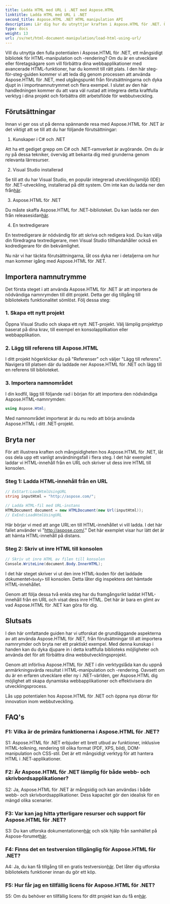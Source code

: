 ```yaml
---
title: Ladda HTML med URL i .NET med Aspose.HTML
linktitle: Ladda HTML med URL i .NET
second_title: Aspose.HTML .NET HTML manipulation API
description: Lär dig hur du utnyttjar kraften i Aspose.HTML för .NET. Öka din webbutveckling med HTML-manipulation och rendering.
type: docs
weight: 13
url: /sv/net/html-document-manipulation/load-html-using-url/
---
```


Vill du utnyttja den fulla potentialen i Aspose.HTML för .NET, ett mångsidigt bibliotek för HTML-manipulation och -rendering? Om du är en utvecklare eller företagsägare som vill förbättra dina webbapplikationer med avancerade HTML-funktioner, har du kommit till rätt plats. I den här steg-för-steg-guiden kommer vi att leda dig genom processen att använda Aspose.HTML för .NET, med utgångspunkt från förutsättningarna och dyka djupt in i importnamnutrymmet och flera exempel. I slutet av den här handledningen kommer du att vara väl rustad att integrera detta kraftfulla verktyg i dina projekt och förbättra ditt arbetsflöde för webbutveckling.

## Förutsättningar

Innan vi ger oss ut på denna spännande resa med Aspose.HTML för .NET är det viktigt att se till att du har följande förutsättningar:

1. Kunskaper i C# och .NET

Att ha ett gediget grepp om C# och .NET-ramverket är avgörande. Om du är ny på dessa tekniker, överväg att bekanta dig med grunderna genom relevanta lärresurser.

2. Visual Studio installerad

 Se till att du har Visual Studio, en populär integrerad utvecklingsmiljö (IDE) för .NET-utveckling, installerad på ditt system. Om inte kan du ladda ner den från[här](https://visualstudio.microsoft.com/).

3. Aspose.HTML för .NET

 Du måste skaffa Aspose.HTML for .NET-biblioteket. Du kan ladda ner den från releasesidan[här](https://releases.aspose.com/html/net/).

4. En textredigerare

En textredigerare är nödvändig för att skriva och redigera kod. Du kan välja din föredragna textredigerare, men Visual Studio tillhandahåller också en kodredigerare för din bekvämlighet.

Nu när vi har täckta förutsättningarna, låt oss dyka ner i detaljerna om hur man kommer igång med Aspose.HTML för .NET.

## Importera namnutrymme

Det första steget i att använda Aspose.HTML för .NET är att importera de nödvändiga namnrymden till ditt projekt. Detta ger dig tillgång till bibliotekets funktionalitet sömlöst. Följ dessa steg:

### 1. Skapa ett nytt projekt

Öppna Visual Studio och skapa ett nytt .NET-projekt. Välj lämplig projekttyp baserat på dina krav, till exempel en konsolapplikation eller webbapplikation.

### 2. Lägg till referens till Aspose.HTML

I ditt projekt högerklickar du på "Referenser" och väljer "Lägg till referens". Navigera till platsen där du laddade ner Aspose.HTML för .NET och lägg till en referens till biblioteket.

### 3. Importera namnområdet

I din kodfil, lägg till följande rad i början för att importera den nödvändiga Aspose.HTML-namnrymden:

```csharp
using Aspose.Html;
```

Med namnområdet importerat är du nu redo att börja använda Aspose.HTML i ditt .NET-projekt.

## Bryta ner

För att illustrera kraften och mångsidigheten hos Aspose.HTML för .NET, låt oss dela upp ett vanligt användningsfall i flera steg. I det här exemplet laddar vi HTML-innehåll från en URL och skriver ut dess inre HTML till konsolen.

### Steg 1: Ladda HTML-innehåll från en URL

```csharp
// ExStart:LoadHtmlUsingURL
string inputHtml = "http://aspose.com/";

// Ladda HTML-fil med URL-instans
HTMLDocument document = new HTMLDocument(new Url(inputHtml));
// ExEnd:LoadHtmlUsingURL
```

Här börjar vi med att ange URL:en till HTML-innehållet vi vill ladda. I det här fallet använder vi "http://aspose.com/." Det här exemplet visar hur lätt det är att hämta HTML-innehåll på distans.

### Steg 2: Skriv ut inre HTML till konsolen

```csharp
// Skriv ut inre HTML av filen till konsolen
Console.WriteLine(document.Body.InnerHTML);
```

 I det här steget skriver vi ut den inre HTML-koden för det laddade dokumentet`<body>` till konsolen. Detta låter dig inspektera det hämtade HTML-innehållet.

Genom att följa dessa två enkla steg har du framgångsrikt laddat HTML-innehåll från en URL och visat dess inre HTML. Det här är bara en glimt av vad Aspose.HTML för .NET kan göra för dig.

## Slutsats

I den här omfattande guiden har vi utforskat de grundläggande aspekterna av att använda Aspose.HTML för .NET, från förutsättningar till att importera namnrymder och bryta ner ett praktiskt exempel. Med denna kunskap i handen kan du dyka djupare in i detta kraftfulla biblioteks möjligheter och använda det för att förbättra dina webbutvecklingsprojekt.

Genom att införliva Aspose.HTML för .NET i din verktygslåda kan du uppnå anmärkningsvärda resultat i HTML-manipulation och -rendering. Oavsett om du är en erfaren utvecklare eller ny i .NET-världen, ger Aspose.HTML dig möjlighet att skapa dynamiska webbapplikationer och effektivisera din utvecklingsprocess.

Lås upp potentialen hos Aspose.HTML för .NET och öppna nya dörrar för innovation inom webbutveckling.

## FAQ's

### F1: Vilka är de primära funktionerna i Aspose.HTML för .NET?
   
S1: Aspose.HTML för .NET erbjuder ett brett utbud av funktioner, inklusive HTML-tolkning, rendering till olika format (PDF, XPS, bild), DOM-manipulation och CSS-stil. Det är ett mångsidigt verktyg för att hantera HTML i .NET-applikationer.

### F2: Är Aspose.HTML för .NET lämplig för både webb- och skrivbordsapplikationer?
   
S2: Ja, Aspose.HTML för .NET är mångsidig och kan användas i både webb- och skrivbordsapplikationer. Dess kapacitet gör den idealisk för en mängd olika scenarier.

### F3: Var kan jag hitta ytterligare resurser och support för Aspose.HTML för .NET?
   
 S3: Du kan utforska dokumentationen[här](https://reference.aspose.com/html/net/) och sök hjälp från samhället på Aspose-forumet[här](https://forum.aspose.com/).

### F4: Finns det en testversion tillgänglig för Aspose.HTML för .NET?
   
 A4: Ja, du kan få tillgång till en gratis testversion[här](https://releases.aspose.com/). Det låter dig utforska bibliotekets funktioner innan du gör ett köp.

### F5: Hur får jag en tillfällig licens för Aspose.HTML för .NET?
   
S5: Om du behöver en tillfällig licens för ditt projekt kan du få en[här](https://purchase.aspose.com/temporary-license/).